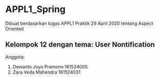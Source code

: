 # APPL1_Spring
Dibuat berdasarkan tugas APPL1 Praktik 29 April 2020 tentang Aspect Oriented
## Kelompok 12 dengan tema: User Nontification
Anggota:
1. Dewanto Joyo Pramono 181524005
2. Zara Veda Mahendra 181524031
